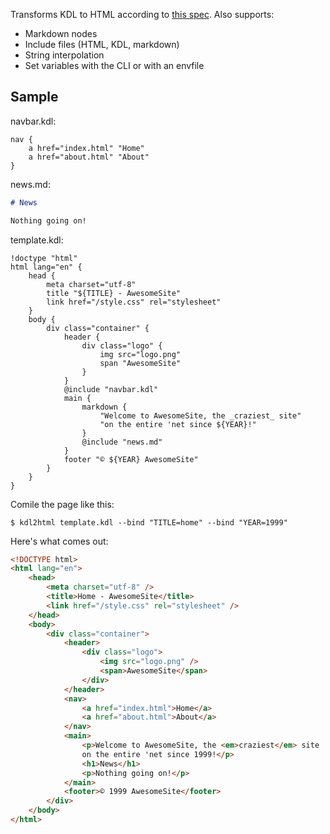 Transforms KDL to HTML according to [this spec](spec).  Also supports:

* Markdown nodes
* Include files (HTML, KDL, markdown)
* String interpolation
* Set variables with the CLI or with an envfile

[spec]: https://github.com/kdl-org/kdl/blob/main/XML-IN-KDL.md

## Sample

navbar.kdl:

```kdl
nav {
    a href="index.html" "Home"
    a href="about.html" "About"
}
```

news.md:

```markdown
# News

Nothing going on!
```

template.kdl:

```kdl
!doctype "html"
html lang="en" {
    head {
        meta charset="utf-8"
        title "${TITLE} - AwesomeSite"
        link href="/style.css" rel="stylesheet"
    }
    body {
        div class="container" {
            header {
                div class="logo" {
                    img src="logo.png"
                    span "AwesomeSite"
                }
            }
            @include "navbar.kdl"
            main {
                markdown {
                    "Welcome to AwesomeSite, the _craziest_ site"
                    "on the entire 'net since ${YEAR}!"
                }
                @include "news.md"
            }
            footer "© ${YEAR} AwesomeSite"
        }
    }
}
```

Comile the page like this:

```console
$ kdl2html template.kdl --bind "TITLE=home" --bind "YEAR=1999"
```

Here's what comes out:

```html
<!DOCTYPE html>
<html lang="en">
	<head>
		<meta charset="utf-8" />
		<title>Home - AwesomeSite</title>
		<link href="/style.css" rel="stylesheet" />
	</head>
	<body>
		<div class="container">
			<header>
				<div class="logo">
					<img src="logo.png" />
					<span>AwesomeSite</span>
				</div>
			</header>
			<nav>
				<a href="index.html">Home</a>
				<a href="about.html">About</a>
			</nav>
			<main>
				<p>Welcome to AwesomeSite, the <em>craziest</em> site
				on the entire 'net since 1999!</p>
				<h1>News</h1>
				<p>Nothing going on!</p>
			</main>
			<footer>© 1999 AwesomeSite</footer>
		</div>
	</body>
</html>
```
